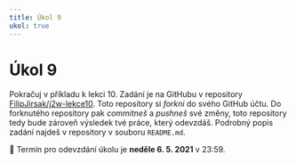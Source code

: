 ```yaml
---
title: Úkol 9
ukol: true
---
```


# Úkol 9

Pokračuj v příkladu k lekci 10. Zadání je na GitHubu v repository [FilipJirsak/j2w-lekce10](https://github.com/FilipJirsak/j2w-lekce). Toto repository si
_forkni_ do svého GitHub účtu. Do forknutého repository pak _commitneš_ a _pushneš_ své změny, toto repository tedy bude zároveň výsledek tvé práce, který
odevzdáš. Podrobný popis zadání najdeš v repository v souboru `README.md`.

📆 Termín pro odevzdání úkolu je **neděle 6. 5. 2021** v 23:59.
